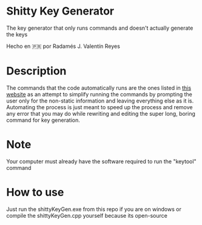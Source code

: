 # Shitty Key Generator

The key generator that only runs commands and doesn't actually generate the keys

Hecho en 🇵🇷 por Radamés J. Valentín Reyes

# Description

The commands that the code automatically runs are the ones listed in [this website](https://flutter.dev/docs/deployment/android#signing-the-app) as an attempt to simplify running the commands by prompting the user only for the non-static information and leaving everything else as it is. Automating the process is just meant to speed up the process and remove any error that you may do while rewriting and editing the super long, boring command for key generation.

# Note

Your computer must already have the software required to run the "keytool" command

 # How to use

Just run the shittyKeyGen.exe from this repo if you are on windows or compile the shittyKeyGen.cpp yourself because its open-source